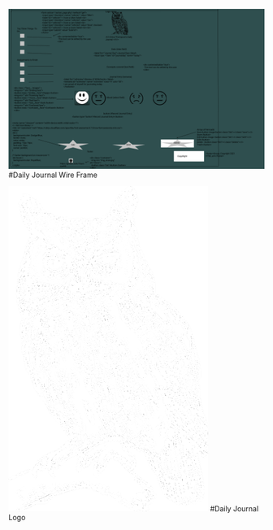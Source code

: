 ![DailyJournalLogo](./images/CodingBootcampDailyJournalFinal.png)
#Daily Journal Wire Frame

![DailyJournalWireframe](./images/owl-40028_640.png)
#Daily Journal Logo

